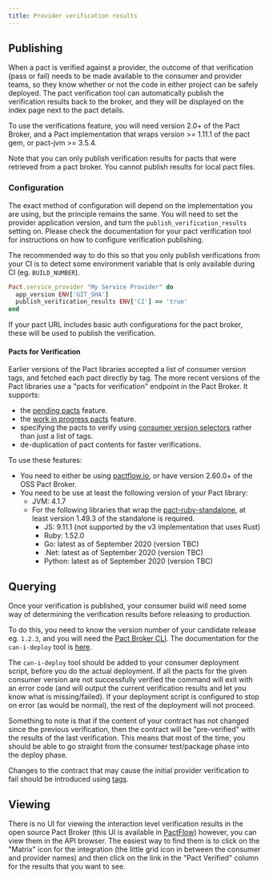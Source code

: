 ```yaml
---
title: Provider verification results
---
```


## Publishing

When a pact is verified against a provider, the outcome of that verification \(pass or fail\) needs to be made available to the consumer and provider teams, so they know whether or not the code in either project can be safely deployed. The pact verification tool can automatically publish the verification results back to the broker, and they will be displayed on the index page next to the pact details.

To use the verifications feature, you will need version 2.0+ of the Pact Broker, and a Pact implementation that wraps version &gt;= 1.11.1 of the pact gem, or pact-jvm &gt;= 3.5.4.

Note that you can only publish verification results for pacts that were retrieved from a pact broker. You cannot publish results for local pact files.

### Configuration

The exact method of configuration will depend on the implementation you are using, but the principle remains the same. You will need to set the provider application version, and turn the `publish_verification_results` setting on. Please check the documentation for your pact verification tool for instructions on how to configure verification publishing.

The recommended way to do this so that you only publish verifications from your CI is to detect some environment variable that is only available during CI \(eg. `BUILD_NUMBER`\).

```ruby
Pact.service_provider "My Service Provider" do
  app_version ENV['GIT_SHA'] 
  publish_verification_results ENV['CI'] == 'true'
end
```

If your pact URL includes basic auth configurations for the pact broker, these will be used to publish the verification.

#### Pacts for Verification

Earlier versions of the Pact libraries accepted a list of consumer version tags, and fetched each pact directly by tag. The more recent versions of the Pact libraries use a "pacts for verification" endpoint in the Pact Broker. It supports:

* the [pending pacts](./pending_pacts) feature.
* the [work in progress pacts](./wip_pacts) feature.
* specifying the pacts to verify using [consumer version selectors](./consumer_version_selectors) rather than just a list of tags.
* de-duplication of pact contents for faster verifications.

To use these features:

* You need to either be using [pactflow.io](https://pactflow.io?utm_source=ossdocs&utm_campaign=provider_verification_results), or have version 2.60.0+ of the OSS Pact Broker.
* You need to be use at least the following version of your Pact library:
    * JVM: 4.1.7
    * For the following libraries that wrap the [pact-ruby-standalone](https://docs.pact.io/wrapper_implementations), at least version 1.49.3 of the standalone is required.
        * JS: 9.11.1 (not supported by the v3 implementation that uses Rust)
        * Ruby: 1.52.0
        * Go: latest as of September 2020 (version TBC)
        * .Net: latest as of September 2020 (version TBC)
        * Python: latest as of September 2020 (version TBC)

## Querying

Once your verification is published, your consumer build will need some way of determining the verification results before releasing to production.

To do this, you need to know the version number of your candidate release eg. `1.2.3`, and you will need the [Pact Broker CLI](https://github.com/pact-foundation/pact-ruby-standalone/releases). The documentation for the `can-i-deploy` tool is [here](../can_i_deploy.md).

The `can-i-deploy` tool should be added to your consumer deployment script, before you do the actual deployment. If all the pacts for the given consumer version are not successfully verified the command will exit with an error code \(and will output the current verification results and let you know what is missing/failed\). If your deployment script is configured to stop on error \(as would be normal\), the rest of the deployment will not proceed.

Something to note is that if the content of your contract has not changed since the previous verification, then the contract will be "pre-verified" with the results of the last verification. This means that most of the time, you should be able to go straight from the consumer test/package phase into the deploy phase.

Changes to the contract that may cause the initial provider verification to fail should be introduced using [tags](/pact_broker/tags).

## Viewing

There is no UI for viewing the interaction level verification results in the open source Pact Broker \(this UI is available in [PactFlow](https://pactflow.io)\) however, you can view them in the API browser. The easiest way to find them is to click on the "Matrix" icon for the integration (the little grid icon in between the consumer and provider names) and then click on the link in the "Pact Verified" column for the results that you want to see. 
